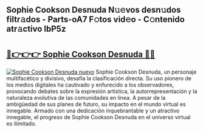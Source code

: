 ## Sophie Cookson Desnuda N𝚞𝚎vos desn𝚞dos filtr𝚊dos - Parts-oA7 F𝚘tos vid𝚎o - C𝚘ntenido atr𝚊ctivo lbP5z

# <h2><a href="http://mb2gu5z.tromn.icu/?c=Sophie+Cookson+Desnuda">🔗👉👉👉 Sophie Cookson Desnuda 🔗🔗</a></h2>

[![Sophie Cookson Desnuda nuevo](https://i.imgur.com/pEAQMta.gif)](http://mb2gu5z.tromn.icu/?c=Sophie+Cookson+Desnuda)
Sophie Cookson Desnuda, un personaje multifacético y divisivo, desafía la clasificación directa. Su uso pionero de los medios digitales ha cautivado y enfurecido a los observadores, provocando debates sobre la expresión artística, la autorrepresentación y la naturaleza evolutiva de las comunidades en línea. A pesar de la ambigüedad de sus planes de futuro, su impacto en el mundo virtual es innegable. Armado con una dedicación inquebrantable y un atractivo innegable, el progreso de Sophie Cookson Desnuda en el universo virtual es ilimitado.
